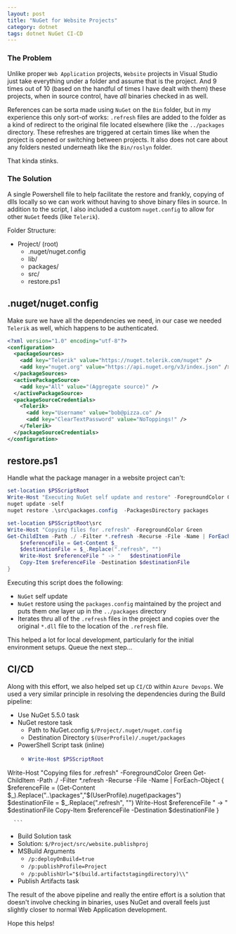 ```yaml
---
layout: post
title: "NuGet for Website Projects"
category: dotnet
tags: dotnet NuGet CI-CD
---
```


### The Problem
Unlike proper `Web Application` projects, `Website` projects in Visual Studio just take everything under a folder and assume that is the project. And 9 times out of 10 (based on the handful of times I have dealt with them) these projects, when in source control, have _all_ binaries checked in as well. 

References can be sorta made using `NuGet` on the `Bin` folder, but in my experience this only sort-of works: `.refresh` files are added to the folder as a kind of redirect to the original file located elsewhere (like the `../packages` directory. These refreshes are triggered at certain times like when the project is opened or switching between projects. It also does not care about any folders nested underneath like the `Bin/roslyn` folder.

That kinda stinks.

### The Solution
A single Powershell file to help facilitate the restore and frankly, copying of dlls locally so we can work without having to shove binary files in source.
In addition to the script, I also included a custom `nuget.config` to allow for other `NuGet` feeds (like `Telerik`).

Folder Structure:
 - Project/ (root)
   - .nuget/nuget.config
   - lib/
   - packages/
   - src/
   - restore.ps1

## .nuget/nuget.config

Make sure we have all the dependencies we need, in our case we needed `Telerik` as well, which happens to be authenticated.

```xml
<?xml version="1.0" encoding="utf-8"?>
<configuration>
  <packageSources>
    <add key="Telerik" value="https://nuget.telerik.com/nuget" />
    <add key="nuget.org" value="https://api.nuget.org/v3/index.json" />
  </packageSources>
  <activePackageSource>
    <add key="All" value="(Aggregate source)" />
  </activePackageSource>
  <packageSourceCredentials>
    <Telerik>
      <add key="Username" value="bob@pizza.co" />
      <add key="ClearTextPassword" value="NoToppings!" />
    </Telerik>
  </packageSourceCredentials>
</configuration>
```

## restore.ps1

Handle what the package manager in a website project can't:

```powershell
set-location $PSScriptRoot
Write-Host "Executing NuGet self update and restore" -ForegroundColor Green
nuget update -self
nuget restore .\src\packages.config  -PackagesDirectory packages

set-location $PSScriptRoot\src
Write-Host "Copying files for .refresh" -ForegroundColor Green
Get-ChildItem -Path ./ -Filter *.refresh -Recurse -File -Name | ForEach-Object {
    $referenceFile = Get-Content $_
    $destinationFile = $_.Replace(".refresh", "")
    Write-Host $referenceFile " -> "   $destinationFile
    Copy-Item $referenceFile -Destination $destinationFile
}

```

Executing this script does the following: 

 - `NuGet` self update
 - `NuGet` restore using the `packages.config` maintained by the project and puts them one layer up in the `../packages` directory
 - Iterates thru all of the `.refresh` files in the project and copies over the original `*.dll` file to the location of the `.refresh` file.

This helped a lot for local development, particularly for the initial environment setups.  Queue the next step...

## CI/CD

Along with this effort, we also helped set up `CI/CD` within `Azure Devops`. We used a very similar principle in resolving the dependencies during the Build pipeline:

 - Use NuGet 5.5.0 task
 - NuGet restore task
   - Path to NuGet.config `$/Project/.nuget/nuget.config`
   - Destination Directory `$(UserProfile)/.nuget/packages`
 - PowerShell Script task (inline) 
   - ```powershell
     Write-Host $PSScriptRoot
Write-Host "Copying files for .refresh" -ForegroundColor Green
Get-ChildItem -Path ./ -Filter *.refresh -Recurse -File -Name | ForEach-Object {
    $referenceFile = (Get-Content $_).Replace("..\packages","$(UserProfile)\.nuget\packages")
    $destinationFile = $_.Replace(".refresh", "")
    Write-Host $referenceFile " -> "   $destinationFile
    Copy-Item $referenceFile -Destination $destinationFile
}

      ```
 - Build Solution task
  - Solution: `$/Project/src/website.publishproj`
  - MSBuild Arguments 
    - `/p:deployOnBuild=true` 
    - `/p:publishProfile=Project` 
    - `/p:publishUrl="$(build.artifactstagingdirectory)\\"`
 - Publish Artifacts task

The result of the above pipeline and really the entire effort is a solution that doesn't involve checking in binaries, uses NuGet and overall feels just slightly closer to normal Web Application development.

Hope this helps!

